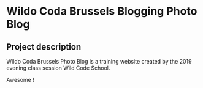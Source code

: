 # Wildo Coda Brussels Blogging Photo Blog

## Project description

Wildo Coda Brussels Photo Blog is a training website created by the 2019 evening class session Wild Code School.

Awesome !
